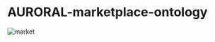# AURORAL-marketplace-ontology
![market](https://github.com/oeg-upm/auroral-marketplace-ontology/blob/main/diagrams/marketplace.png)
